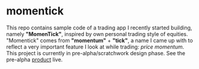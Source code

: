 # momentick
This repo contains sample code of a trading app I recently started building, namely **"MomenTick"**, inspired by own personal trading style of equities. 
"Momentick" comes from **"momentum"** + **"tick"**, a name I came up with to reflect a very important feature I look at while trading: *price momentum*. 
This project is currently in pre-alpha/scratchwork design phase. See the pre-alpha [product](http://www.opencurb.nyc/momentick) live.
